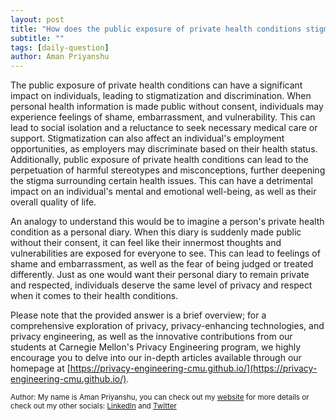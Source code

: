 ```yaml
---
layout: post
title: "How does the public exposure of private health conditions stigmatize individuals?"
subtitle: ""
tags: [daily-question]
author: Aman Priyanshu
---
```


The public exposure of private health conditions can have a significant impact on individuals, leading to stigmatization and discrimination. When personal health information is made public without consent, individuals may experience feelings of shame, embarrassment, and vulnerability. This can lead to social isolation and a reluctance to seek necessary medical care or support. Stigmatization can also affect an individual's employment opportunities, as employers may discriminate based on their health status. Additionally, public exposure of private health conditions can lead to the perpetuation of harmful stereotypes and misconceptions, further deepening the stigma surrounding certain health issues. This can have a detrimental impact on an individual's mental and emotional well-being, as well as their overall quality of life.

An analogy to understand this would be to imagine a person's private health condition as a personal diary. When this diary is suddenly made public without their consent, it can feel like their innermost thoughts and vulnerabilities are exposed for everyone to see. This can lead to feelings of shame and embarrassment, as well as the fear of being judged or treated differently. Just as one would want their personal diary to remain private and respected, individuals deserve the same level of privacy and respect when it comes to their health conditions.

Please note that the provided answer is a brief overview; for a comprehensive exploration of privacy, privacy-enhancing technologies, and privacy engineering, as well as the innovative contributions from our students at Carnegie Mellon's Privacy Engineering program, we highly encourage you to delve into our in-depth articles available through our homepage at [https://privacy-engineering-cmu.github.io/](https://privacy-engineering-cmu.github.io/).

<small>Author: My name is Aman Priyanshu, you can check out my [website](https://amanpriyanshu.github.io/) for more details or check out my other socials: [LinkedIn](https://www.linkedin.com/in/aman-priyanshu/) and [Twitter](https://twitter.com/AmanPriyanshu6)</small>
